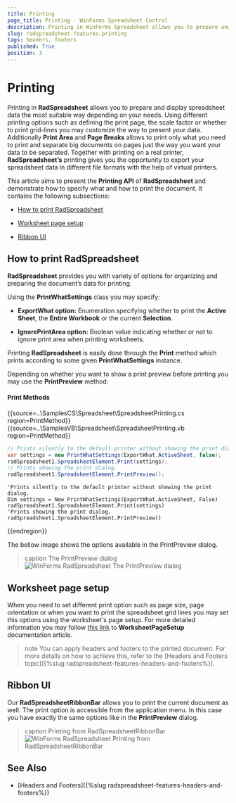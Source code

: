 ```yaml
---
title: Printing
page_title: Printing - WinForms Spreadsheet Control
description: Printing in WinForms Spreadsheet allows you to prepare and display spreadsheet data the most suitable way depending on your needs.
slug: radspreadsheet-features-printing
tags: headers, footers
published: True
position: 3
---
```



# Printing

Printing in __RadSpreadsheet__ allows you to prepare and display spreadsheet data the most suitable way depending on your needs. Using different printing options such as defining the print page, the scale factor or whether to print grid-lines you may customize the way to present your data. Additionally __Print Area__ and __Page Breaks__ allows to print only what you need to print and separate big documents on pages just the way you want your data to be separated. Together with printing on a real printer, __RadSpreadsheet’s__ printing gives you the opportunity to export your spreadsheet data in different file formats with the help of virtual printers.
      

This article aims to present the __Printing API__ of __RadSpreadsheet__ and demonstrate how to specify what and how to print the document. It contains the following subsections:
      

* [How to print RadSpreadsheet](#how-to-print-radspreadsheet)

* [Worksheet page setup](#worksheet-page-setup)

* [Ribbon UI](#ribbon-ui)

## How to print RadSpreadsheet

__RadSpreadsheet__ provides you with variety of options for organizing and preparing the document’s data for printing.

Using the __PrintWhatSettings__ class you may specify:

* __ExportWhat option:__ Enumeration specifying whether to print the __Active Sheet__, the __Entire Workbook__ or the current __Selection__.

* __IgnorePrintArea option:__ Boolean value indicating whether or not to ignore print area when printing worksheets.

Printing __RadSpreadsheet__ is easily done through the __Print__ method which prints according to some given __PrintWhatSettings__ instance. 

Depending on whether you want to show a print preview before printing you may use the __PrintPreview__ method:

#### Print Methods

{{source=..\SamplesCS\Spreadsheet\SpreadsheetPrinting.cs region=PrintMethod}} 
{{source=..\SamplesVB\Spreadsheet\SpreadsheetPrinting.vb region=PrintMethod}}
````C#
// Prints silently to the default printer without showing the print dialog.
var settings = new PrintWhatSettings(ExportWhat.ActiveSheet, false);
radSpreadsheet1.SpreadsheetElement.Print(settings);
// Prints showing the print dialog.
radSpreadsheet1.SpreadsheetElement.PrintPreview();

````
````VB.NET
'Prints silently to the default printer without showing the print dialog.
Dim settings = New PrintWhatSettings(ExportWhat.ActiveSheet, False)
radSpreadsheet1.SpreadsheetElement.Print(settings)
'Prints showing the print dialog.
radSpreadsheet1.SpreadsheetElement.PrintPreview()

````




{{endregion}}

The bellow image shows the options available in the PrintPreview dialog.

>caption The PrintPreview dialog
![WinForms RadSpreadsheet The PrintPreview dialog](images/radspreadsheet-features-printing001.png)


## Worksheet page setup

When you need to set different print option such as page size, page orientation or when you want to print the spreadsheet grid lines you may set this options using the worksheet's page setup. For more detailed information you may follow [this link](https://docs.telerik.com/devtools/document-processing/libraries/radspreadprocessing/features/worksheetpagesetup) to __WorksheetPageSetup__ documentation article.
        

>note You can apply headers and footers to the printed document. For more details on how to achieve this, refer to the [Headers and Footers topic]({%slug radspreadsheet-features-headers-and-footers%}).

## Ribbon UI

Our **RadSpreadsheetRibbonBar** allows you to print the current document as well. The print option is accessible from the application menu. In this case you have exactly the same options like in the **PrintPreview** dialog. 

>caption Printing from RadSpreadsheetRibbonBar
![WinForms RadSpreadsheet Printing from RadSpreadsheetRibbonBar](images/radspreadsheet-features-printing002.png)


## See Also

* [Headers and Footers]({%slug radspreadsheet-features-headers-and-footers%})
